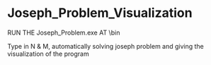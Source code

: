 # Joseph_Problem_Visualization
RUN THE Joseph_Problem.exe AT \bin

Type in N & M, automatically solving joseph problem and giving the visualization of the program
